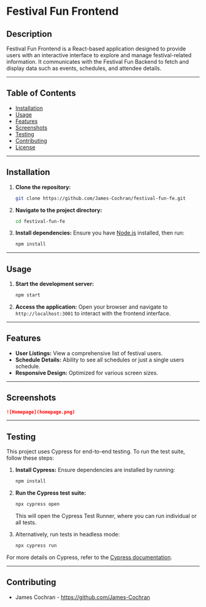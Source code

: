 # Festival Fun Frontend

## Description
Festival Fun Frontend is a React-based application designed to provide users with an interactive interface to explore and manage festival-related information. It communicates with the Festival Fun Backend to fetch and display data such as events, schedules, and attendee details.

---

## Table of Contents
- [Installation](#installation)
- [Usage](#usage)
- [Features](#features)
- [Screenshots](#screenshots)
- [Testing](#testing)
- [Contributing](#contributing)
- [License](#license)

---

## Installation

1. **Clone the repository:**
   ```bash
   git clone https://github.com/James-Cochran/festival-fun-fe.git
   ```
2. **Navigate to the project directory:**
   ```bash
   cd festival-fun-fe
   ```
3. **Install dependencies:**
   Ensure you have [Node.js](https://nodejs.org/) installed, then run:
   ```bash
   npm install
   ```

---

## Usage

1. **Start the development server:**
   ```bash
   npm start
   ```
2. **Access the application:**
   Open your browser and navigate to `http://localhost:3001` to interact with the frontend interface.

---

## Features

- **User Listings:** View a comprehensive list of festival users.
- **Schedule Details:** Ability to see all schedules or just a single users schedule.
- **Responsive Design:** Optimized for various screen sizes.

---

## Screenshots

```markdown
![Homepage](homepage.png)
```
---

## Testing

This project uses Cypress for end-to-end testing. To run the test suite, follow these steps:

1. **Install Cypress:** Ensure dependencies are installed by running:
   ```bash
   npm install
   ```

2. **Run the Cypress test suite:**
   ```bash
   npx cypress open
   ```
   This will open the Cypress Test Runner, where you can run individual or all tests.

3. Alternatively, run tests in headless mode:
   ```bash
   npx cypress run
   ```

For more details on Cypress, refer to the [Cypress documentation](https://docs.cypress.io).

---

## Contributing

- James Cochran - https://github.com/James-Cochran

